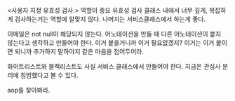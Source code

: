 <사용자 지정 유효성 검사.>
역할이 중요
유효성 검사 클래스 내에서 너무 깊게, 복잡하게 검사하는거는 역할에 알맞지 않다.
나머지는 서비스클래스에서 하는게 좋다.

이메일은 not null이 해당되지 않는다.
어노테이션을 만들 때 다른 어노테이션이 붙지 않는다고 생각하고 만들어야 한다.
이거 붙을거니까 이거 필요없겠지? 이거는 이거 붙이면 되니까 추가하지 말하야지
같은 마음을 접어두어라.

화이트리스트와 블랙리스트도 사실 서비스 클래스에서 만들어야 한다.
지금은 관심사 분리에 침범했다고 볼 수 있다.

aop를 찾아봐라.